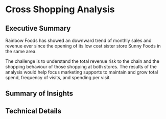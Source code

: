 # Cross Shopping Analysis

## Executive Summary

Rainbow Foods has showed an downward trend of monthly sales and revenue ever since the opening of its low cost sister store Sunny Foods in the same area.

The challenge is to understand the total revenue risk to the chain and the shopping behaviour of those shopping at both stores.  The results of the analysis would help focus marketing supports to maintain and grow total spend, frequency of visits, and spending per visit.
 
## Summary of Insights


## Technical Details
